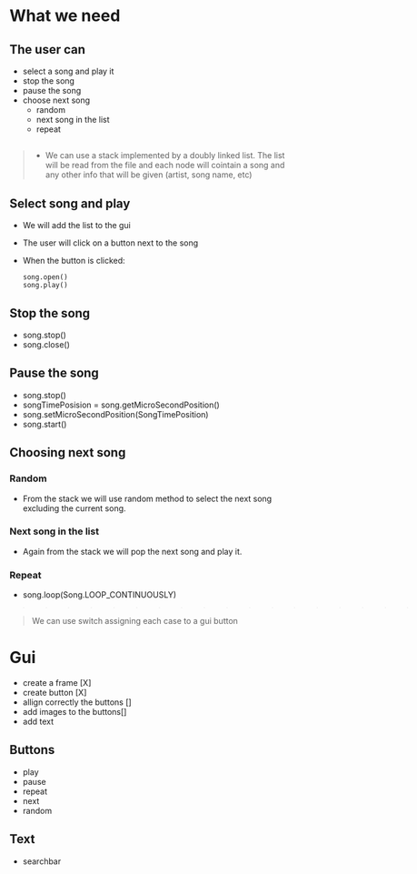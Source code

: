 # What we need 


## The user can

-   select a song and play it
-   stop the song
-   pause the song 
-   choose next song 
    -   random 
    -   next song in the list
    -   repeat
    

## 
>-   We can use a stack implemented by a doubly linked list.
The list will be read from the file and each node will cointain a song and any other info that will be given (artist, song name, etc)
>
## Select song and play

-   We will add the list to the gui
    
-   The user will click on a button next to the song 
    
-   When the button is clicked:
            
        song.open()
        song.play()


## Stop the song 

-   song.stop()
-   song.close()


##   Pause the song 

-   song.stop()
-   songTimePosision = song.getMicroSecondPosition()
-   song.setMicroSecondPosition(SongTimePosition)
-   song.start()


## Choosing next song 


### Random

-   From the stack we will use random method to select the next song excluding the current song.

### Next song in the list 

-   Again from the stack we will pop the next song and play it.

### Repeat 

-   song.loop(Song.LOOP_CONTINUOUSLY)


>>>>>>>>>>>>>>>>>>>>>>>>>>>>>>>>>> ---


>We can use switch assigning each case to a gui button


# Gui 

-   create a frame [X]
-   create button [X]
-   allign correctly the buttons []
-   add images to the buttons[]
-   add text


## Buttons

-   play
-   pause
-   repeat
-   next
-   random

## Text 

-   searchbar